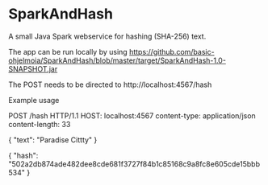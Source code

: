 # SparkAndHash
A small Java Spark webservice for hashing (SHA-256) text.

The app can be run locally by using https://github.com/basic-ohjelmoia/SparkAndHash/blob/master/target/SparkAndHash-1.0-SNAPSHOT.jar

The POST needs to be directed to http://localhost:4567/hash 

Example usage

POST /hash HTTP/1.1
HOST: localhost:4567
content-type: application/json
content-length: 33

{
  "text": "Paradise Cittty"
}

{
"hash": "502a2db874ade482dee8cde681f3727f84b1c85168c9a8fc8e605cde15bbb534"
}
